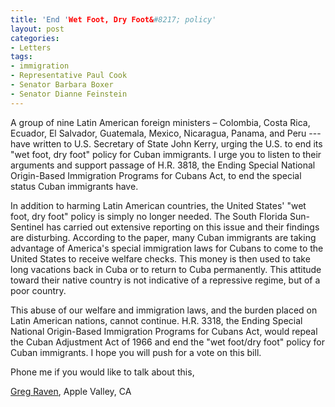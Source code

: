 ```yaml
---
title: 'End 'Wet Foot, Dry Foot&#8217; policy'
layout: post
categories:
- Letters
tags:
- immigration
- Representative Paul Cook
- Senator Barbara Boxer
- Senator Dianne Feinstein
---
```


A group of nine Latin American foreign ministers – Colombia, Costa Rica, Ecuador, El Salvador, Guatemala, Mexico, Nicaragua, Panama, and Peru --- have written to U.S. Secretary of State John Kerry, urging the U.S. to end its "wet foot, dry foot" policy for Cuban immigrants. I urge you to listen to their arguments and support passage of H.R. 3818, the Ending Special National Origin-Based Immigration Programs for Cubans Act, to end the special status Cuban immigrants have.

In addition to harming Latin American countries, the United States' "wet foot, dry foot" policy is simply no longer needed. The South Florida Sun-Sentinel has carried out extensive reporting on this issue and their findings are disturbing. According to the paper, many Cuban immigrants are taking advantage of America's special immigration laws for Cubans to come to the United States to receive welfare checks. This money is then used to take long vacations back in Cuba or to return to Cuba permanently. This attitude toward their native country is not indicative of a repressive regime, but of a poor country.

This abuse of our welfare and immigration laws, and the burden placed on Latin American nations, cannot continue. H.R. 3318, the Ending Special National Origin-Based Immigration Programs for Cubans Act, would repeal the Cuban Adjustment Act of 1966 and end the "wet foot/dry foot" policy for Cuban immigrants. I hope you will push for a vote on this bill.

Phone me if you would like to talk about this,

[Greg Raven](https://www.gregraven.org), Apple Valley, CA